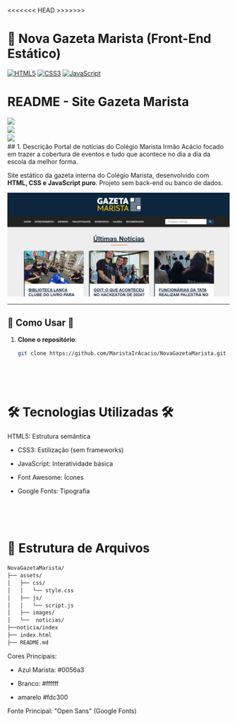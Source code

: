 <<<<<<< HEAD >>>>>>>
# 📰 Nova Gazeta Marista (Front-End Estático)

[![HTML5](https://img.shields.io/badge/HTML5-E34F26?logo=html5&logoColor=white)](https://developer.mozilla.org/pt-BR/docs/Web/HTML)
[![CSS3](https://img.shields.io/badge/CSS3-1572B6?logo=css3&logoColor=white)](https://developer.mozilla.org/pt-BR/docs/Web/CSS)
[![JavaScript](https://img.shields.io/badge/JavaScript-F7DF1E?logo=javascript&logoColor=black)](https://developer.mozilla.org/pt-BR/docs/Web/JavaScript)
# README - Site Gazeta Marista
<div style = "display: inline_block">
 <img aline="center" atl="html5"src="https://img.shields.io/badge/HTML5-E34F26.svg?style=for-the-badge&logo=HTML5&logoColor=white" />
</div>
<div style = "display: inline_block">
 <img aline="center" atl="css3"src="https://img.shields.io/badge/CSS3-1572B6.svg?style=for-the-badge&logo=CSS3&logoColor=white" />
</div>
<div style = "display: inline_block">
 <img aline="center" atl="js"src="https://img.shields.io/badge/JavaScript-F7DF1E.svg?style=for-the-badge&logo=JavaScript&logoColor=black" />
</div>
## 1. Descrição
Portal de notícias do Colégio Marista Irmão Acácio  focado em trazer a cobertura de eventos e tudo que acontece no dia a dia da escola da melhor forma. 

Site estático da gazeta interna do Colégio Marista, desenvolvido com **HTML, CSS e JavaScript puro**. Projeto sem back-end ou banco de dados.

![Preview da Gazeta](/assets/img/decorativos/gazeta.png) <!-- Adicione uma imagem de preview -->

---

## 🚀 Como Usar 🚀

1. **Clone o repositório**:
   ```bash
   git clone https://github.com/MaristaIrAcacio/NovaGazetaMarista.git

<br><br><br>
# 🛠️ Tecnologias Utilizadas 🛠️
HTML5: Estrutura semântica

 - CSS3: Estilização (sem frameworks)

 - JavaScript: Interatividade básica

 - Font Awesome: Ícones

 - Google Fonts: Tipografia

 <br><br><br>

# 📂 Estrutura de Arquivos
```bash
NovaGazetaMarista/
├── assets/
│   ├── css/
│   │   └── style.css
│   ├── js/
│   │   └── script.js
│   ├── images/
│   └──  noticias/  
├──noticia/index
├── index.html
├── README.md
```
Cores Principais:

- Azul Marista: #0056a3

- Branco: #ffffff

- amarelo  #fdc300 

Fonte Principal: "Open Sans" (Google Fonts)

